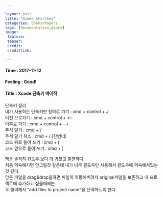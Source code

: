 ```yaml
---

layout: post
title: "Xcode_shortkey"
categories: BooksnPapers
tags: [documentation,diary]
image:
 feature:
 teaser:
 credit:
 creditlink:

---
```


#### Time : 2017-11-12
#### Feeling : Good!
#### Title : Xcode 단축키 베이직
단축키 정리<br>
내가 사용하는 단축키만
정의로 가기 : cmd + control + J    <br>
이전 으로가기 : cmd + control + <-- <br>
이후로 가기 : cmd + control + -->  <br>
주석 달기 : cmd + / <br>
주석 달기 취소 : cmd + / (한번더) <br>
코드 뒤로 들여 쓰기 : cmd + [ <br>
코드 앞으로 들여 쓰기 : cmd + ] <br>

맥은 솔직히 윈도우 보다 더 귀찮고 불편하다.<br>
처음 익숙해지면 안그럴것 같은데 내가 너무 윈도우만 사용해서 윈도우에 익숙해져있는것 같다.<br>
암튼 파일을 drag&drop을하면 파일이 이동해버려서 original파일을 보존하고 내 프로젝트에 추가하고 싶을때에는<br>
우 클릭해서 "add files to project name"을 선택하도록 한다.<br>
